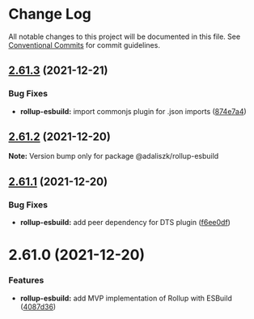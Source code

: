 # Change Log

All notable changes to this project will be documented in this file.
See [Conventional Commits](https://conventionalcommits.org) for commit guidelines.

## [2.61.3](https://github.com/adaliszk/node-toolbox/compare/@adaliszk/rollup-esbuild@2.61.2...@adaliszk/rollup-esbuild@2.61.3) (2021-12-21)


### Bug Fixes

* **rollup-esbuild:** import commonjs plugin for .json imports ([874e7a4](https://github.com/adaliszk/node-toolbox/commit/874e7a463acda09f349f593b7ae7822e8d261b21))





## [2.61.2](https://github.com/adaliszk/node-toolbox/compare/@adaliszk/rollup-esbuild@2.61.1...@adaliszk/rollup-esbuild@2.61.2) (2021-12-20)

**Note:** Version bump only for package @adaliszk/rollup-esbuild





## [2.61.1](https://github.com/adaliszk/node-toolbox/compare/@adaliszk/rollup-esbuild@2.61.0...@adaliszk/rollup-esbuild@2.61.1) (2021-12-20)


### Bug Fixes

* **rollup-esbuild:** add peer dependency for DTS plugin ([f6ee0df](https://github.com/adaliszk/node-toolbox/commit/f6ee0df3a6c6df515e5bd057d91409f50c430a7a))





# 2.61.0 (2021-12-20)


### Features

* **rollup-esbuild:** add MVP implementation of Rollup with ESBuild ([4087d36](https://github.com/adaliszk/node-toolbox/commit/4087d3638b091b8d1cf6e75ce4e569b2e59071c8))
